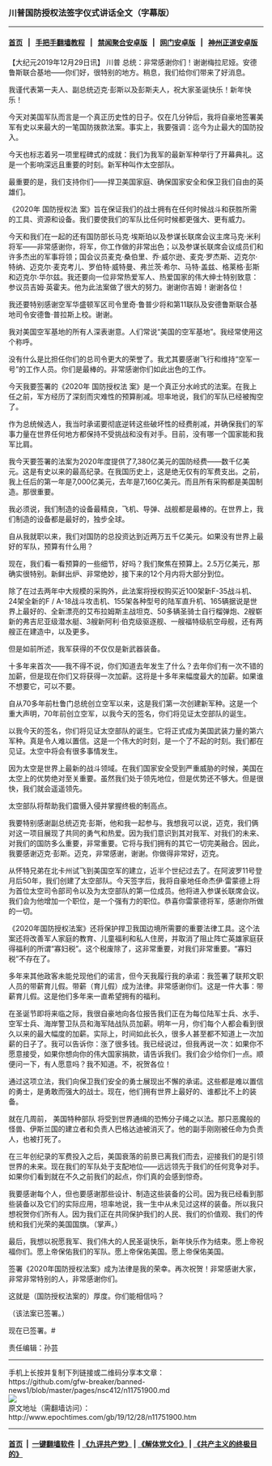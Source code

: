 ### 川普国防授权法签字仪式讲话全文（字幕版）
------------------------

#### [首页](https://github.com/gfw-breaker/banned-news1/blob/master/README.md) &nbsp;&nbsp;|&nbsp;&nbsp; [手把手翻墙教程](https://github.com/gfw-breaker/guides/wiki) &nbsp;&nbsp;|&nbsp;&nbsp; [禁闻聚合安卓版](https://github.com/gfw-breaker/bn-android) &nbsp;&nbsp;|&nbsp;&nbsp; [网门安卓版](https://github.com/oGate2/oGate) &nbsp;&nbsp;|&nbsp;&nbsp; [神州正道安卓版](https://github.com/SzzdOgate/update) 



<div><p>
 【大纪元2019年12月29日讯】
 <ok href="http://www.epochtimes.com/gb/tag/%E5%B7%9D%E6%99%AE.html">
  川普
 </ok>
 总统：非常感谢你们！谢谢梅拉尼娅。安德鲁斯联合基地——你们好，很特别的地方。稍息，我们给你们带来了好消息。
</p>
<p>
 我谨代表第一夫人、副总统迈克·彭斯以及彭斯夫人，祝大家圣诞快乐！新年快乐！
</p>
<p>
 今天对美国军队而言是一个真正历史性的日子。仅在几分钟后，我将自豪地签署美军有史以来最大的一笔国防拨款法案。事实上，我要强调：迄今为止最大的国防投入。
</p>
<p>
 今天也标志着另一项里程碑式的成就：我们为我军的最新军种举行了开幕典礼。这是一个影响深远且重要的时刻。新军种叫作太空部队。
</p>
<p>
 最重要的是，我们支持你们——捍卫美国家庭、确保国家安全和保卫我们自由的英雄们。
</p>
<p>
 《2020年
 <ok href="http://www.epochtimes.com/gb/tag/%E5%9B%BD%E9%98%B2%E6%8E%88%E6%9D%83%E6%B3%95.html">
  国防授权法
 </ok>
 案》旨在保证我们的战士拥有在任何时候战斗和获胜所需的工具、资源和设备。我们要使我们的军队比任何时候都更强大、更有威力。
</p>
<p>
 今天和我们在一起的还有国防部长马克·埃斯珀以及参谋长联席会议主席马克·米利将军——非常感谢你，将军，你工作做的非常出色；以及参谋长联席会议成员们和许多杰出的军事将领；国会议员麦克·桑伯里、乔·威尔逊、麦克·罗杰斯、迈克尔·特纳、迈克尔·麦克考儿、罗伯特·威特曼、弗兰茨·希尔、马特·盖兹、格莱格·彭斯和迈克尔·华尔兹。我还要向一位非常热爱军人、热爱国家的伟大绅士特别致意：参议员吉姆·英霍夫。他为此法案做了很大的努力。谢谢你吉姆！谢谢各位！
</p>
<p>
 我还要特别感谢空军华盛顿军区司令里奇·鲁普少将和第11联队及安德鲁斯联合基地司令安德鲁·普拉斯上校。谢谢。
</p>
<p>
 我对美国空军基地的所有人深表谢意。人们常说“美国的空军基地”。我经常使用这个称呼。
</p>
<p>
 没有什么是比担任你们的总司令更大的荣誉了。我尤其要感谢飞行和维持“空军一号”的工作人员。你们是最棒的。非常感谢你们如此出色的工作。
</p>
<p>
 今天我要签署的《2020年
 <ok href="http://www.epochtimes.com/gb/tag/%E5%9B%BD%E9%98%B2%E6%8E%88%E6%9D%83%E6%B3%95.html">
  国防授权法
 </ok>
 案》是一个真正分水岭式的法案。在我上任之前，军方经历了深刻而灾难性的预算削减。坦率地说，我们的军队已经被掏空了。
</p>
<p>
 作为总统候选人，我当时承诺要彻底逆转这些破坏性的经费削减，并确保我们的军事力量在世界任何地方都保持不受挑战和没有对手。目前，没有哪一个国家能和我军比肩。
</p>
<p>
 我今天要签署的法案为2020年度提供了7,380亿美元的国防经费——数千亿美元。这是有史以来的最高纪录。在我国历史上，这是绝无仅有的军费支出。之前，我上任后的第一年是7,000亿美元，去年是7,160亿美元。而且所有采购都是美国制造。那很重要。
</p>
<p>
 我必须说，我们制造的设备最精良，飞机、导弹、战舰都是最棒的。在世界上，我们制造的设备都是最好的，独步全球。
</p>
<p>
 自从我就职以来，我们对国防的总投资达到近两万五千亿美元。如果没有世界上最好的军队，预算有什么用？
</p>
<p>
 现在，我们看一看预算的一些细节，好吗？我们聚焦在预算上。2.5万亿美元，那确实很特别。新鲜出炉、非常绝妙，接下来的12个月内将大部分到位。
</p>
<p>
 除了在过去两年中大规模的采购外，此法案将授权购买近100架新F-35战斗机、24架全新的F / A-18战斗攻击机、155架各种型号的陆军直升机、165辆据说是世界上最好的、全新漂亮的艾布拉姆斯主战坦克、50多辆圣骑士自行榴弹炮、2艘崭新的弗吉尼亚级潜水艇、3艘新阿利·伯克级驱逐舰、一艘福特级航空母舰，还有两艘正在建造中，以及更多。
</p>
<p>
 但是如前所述，我军获得的不仅仅是新武器装备。
</p>
<p>
 十多年来首次——我不得不说，你们知道去年发生了什么？去年你们有一次不错的加薪，但是现在你们又将获得一次加薪。这将是十多年来幅度最大的加薪。如果谁不想要它，可以不要。
</p>
<p>
 自从70多年前杜鲁门总统创立空军以来，这是我们第一次创建新军种。这是一个重大声明，70年前创立空军，以我今天的签名，你们将见证太空部队的诞生。
</p>
<p>
 以我今天的签名，你们将见证太空部队的诞生。它将正式成为美国武装力量的第六军种。真是令人难以置信。这是一个伟大的时刻，是一个了不起的时刻。我们都在见证。太空中将会有很多事情发生。
</p>
<p>
 因为太空是世界上最新的战斗领域。在我们国家安全受到严重威胁的时候，美国在太空上的优势绝对至关重要。虽然我们处于领先地位，但是优势还不够大。但是很快，我们就会遥遥领先。
</p>
<p>
 太空部队将帮助我们震慑入侵并掌握终极的制高点。
</p>
<p>
 我要特别感谢副总统迈克·彭斯，他和我一起参与。我想我可以说，迈克，我们俩对这一项目展现了共同的勇气和热爱。因为我们意识到其对我军、对我们的未来、对我们的国防多么重要，非常重要。它将与我们拥有的其它一切完美融合。因此，我要感谢迈克·彭斯。迈克，非常感谢，谢谢。你做得非常好，迈克。
</p>
<p>
 从怀特兄弟在北卡州试飞到美国空军的建立，近半个世纪过去了。在阿波罗11号登月后50年，我们创建了太空部队。今天签字后，我将自豪地任命杰伊·雷蒙德上将为首位太空司令部司令以及为太空部队的第一位成员。他将进入参谋长联席会议。我们会为他增加一个职位，是一个强有力的职位。恭喜你雷蒙德将军，感谢你所做的一切。
</p>
<p>
 《2020年国防授权法案》还将保护捍卫我国边境所需要的重要法律工具。这个法案还将改善军人家庭的教育、儿童福利和私人住房，并取消了阻止阵亡英雄家庭获得福利的所谓“寡妇税”。这个税废除了，这非常重要，对我们非常重要。“寡妇税”不存在了。
</p>
<p>
 多年来其他政客未能兑现他们的诺言，但今天我履行我的承诺：我签署了联邦文职人员的带薪育儿假。带薪（育儿假）成为法律。非常感谢你们。这是一件大事：带薪育儿假。这是他们多年来一直希望拥有的福利。
</p>
<p>
 在圣诞节即将来临之际，我很自豪地向各位报告我们正在为每位陆军士兵、水手、空军士兵、海岸警卫队员和海军陆战队员加薪。明年一月，你们每个人都会看到很久以来的最大幅度的加薪。实际上，时间如此长久，很多人甚至都不知道上一次加薪的日子了。我可以告诉你：涨了很多钱。我已经说过，但我再说一次：如果你不愿意接受，如果你想向你的伟大国家捐款，请告诉我们。我们会少给你们一点。顺便问一下，有人愿意吗？我不知道。不，祝贺各位！
</p>
<p>
 通过这项立法，我们向保卫我们安全的勇士展现出不懈的承诺。这些都是难以置信的勇士，是勇敢而强大的战士。现在，他们拥有世界上最好的、谁都比不上的装备。
</p>
<p>
 就在几周前，
 <ok href="http://www.epochtimes.com/gb/tag/%E7%BE%8E%E5%9B%BD%E7%89%B9%E7%A7%8D%E9%83%A8%E9%98%9F.html">
  美国特种部队
 </ok>
 将受到世界通缉的恐怖分子绳之以法。那只恶魔般的怪兽、伊斯兰国的建立者和负责人巴格达迪被消灭了。他的副手刚刚被任命为负责人，也被打死了。
</p>
<div class="react-layout-components--box">
 <div class="react-layout-components--box">
  <div class="react-layout-components--box">
   <div class="react-layout-components--box">
    <div class="lightText primaryColor textLeft font14">
     <div>
      在三年创纪录的军费投入之后，美国衰落的前景已离我们而去，迎接我们的是引领世界的未来。现在我们的军队处于支配地位――远远领先于我们的任何竞争对手。如果你们看到就在不久之前我们的起点，你们真的会感到惊奇。
     </div>
    </div>
   </div>
  </div>
 </div>
</div>
<p>
 我要感谢每个人，但也要感谢那些设计、制造这些装备的公司。因为我已经看到那些装备以及它们的实际应用，坦率地说，我一生中从未见过这样的装备。所以我只想祝贺你们所有人。因为我们正在共同保护我们的人民、我们的价值观、我们的传统和我们光荣的美国国旗。（掌声。）
</p>
<p>
 最后，我想以祝愿我军、我们伟大的人民圣诞快乐，新年快乐作为结束。愿上帝祝福你们。愿上帝保佑我们的军队。愿上帝保佑美国。愿上帝保佑美国。
</p>
<p>
 签署《2020年国防授权法案》成为法律是我的荣幸。再次祝贺！非常感谢大家，非常非常特别的人，非常感谢你们。
</p>
<p>
 这就是（国防授权法案的）厚度。你们能相信吗？
</p>
<p>
 （该法案已签署。）
</p>
<p>
 现在已签署。#
</p>
<p>
 责任编辑：孙芸
</p>
</div>
<hr/>
手机上长按并复制下列链接或二维码分享本文章：<br/>
https://github.com/gfw-breaker/banned-news1/blob/master/pages/nsc412/n11751900.md <br/>
<a href='https://github.com/gfw-breaker/banned-news1/blob/master/pages/nsc412/n11751900.md'><img src='https://github.com/gfw-breaker/banned-news1/blob/master/pages/nsc412/n11751900.md.png'/></a> <br/>
原文地址（需翻墙访问）：http://www.epochtimes.com/gb/19/12/28/n11751900.htm


------------------------
#### [首页](https://github.com/gfw-breaker/banned-news1/blob/master/README.md) &nbsp;|&nbsp; [一键翻墙软件](https://github.com/gfw-breaker/nogfw/blob/master/README.md) &nbsp;| [《九评共产党》](https://github.com/gfw-breaker/9ping.md/blob/master/README.md#九评之一评共产党是什么) | [《解体党文化》](https://github.com/gfw-breaker/jtdwh.md/blob/master/README.md) | [《共产主义的终极目的》](https://github.com/gfw-breaker/gczydzjmd.md/blob/master/README.md)


<img src='http://gfw-breaker.win/banned-news/pages/nsc412/n11751900.md' width='0px' height='0px'/>